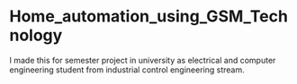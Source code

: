 # Home_automation_using_GSM_Technology
I made this for semester project in university as electrical and computer engineering student from industrial control engineering stream.
